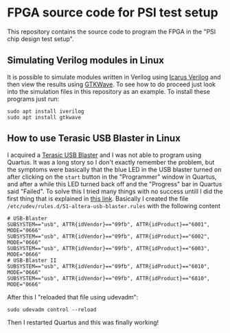 # FPGA source code for PSI test setup

This repository contains the source code to program the FPGA in the "PSI chip design test setup".

## Simulating Verilog modules in Linux

It is possible to simulate modules written in Verilog using [Icarus Verilog](http://iverilog.icarus.com/) and then view the results using [GTKWave](http://gtkwave.sourceforge.net/). To see how to do proceed just look into the simulation files in this repository as an example. To install these programs just run:

```
sudo apt install iverilog
sudo apt install gtkwave
```

## How to use Terasic USB Blaster in Linux

I acquired a [Terasic USB Blaster](https://www.terasic.com.tw/cgi-bin/page/archive.pl?Language=English&No=46) and I was not able to program using Quartus. It was a long story so I don't exactly remember the problem, but the symptoms were basically that the blue LED in the USB blaster turned on after clicking on the `start` button in the "Programmer" window in Quartus, and after a while this LED turned back off and the "Progress" bar in Quartus said "Failed". To solve this I tried many things with no success untill I did the first thing that is explained in [this link](http://fpgacpu.ca/fpga/debian.html). Basically I created the file `/etc/udev/rules.d/51-altera-usb-blaster.rules` with the following content
```
# USB-Blaster
SUBSYSTEM=="usb", ATTR{idVendor}=="09fb", ATTR{idProduct}=="6001", MODE="0666"
SUBSYSTEM=="usb", ATTR{idVendor}=="09fb", ATTR{idProduct}=="6002", MODE="0666"
SUBSYSTEM=="usb", ATTR{idVendor}=="09fb", ATTR{idProduct}=="6003", MODE="0666"
# USB-Blaster II
SUBSYSTEM=="usb", ATTR{idVendor}=="09fb", ATTR{idProduct}=="6010", MODE="0666"
SUBSYSTEM=="usb", ATTR{idVendor}=="09fb", ATTR{idProduct}=="6810", MODE="0666"
```
After this I "reloaded that file using udevadm":

```
sudo udevadm control --reload
```
Then I restarted Quartus and this was finally working!
